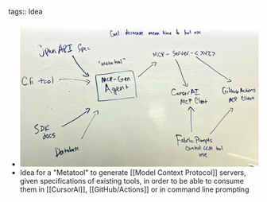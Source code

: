 tags:: Idea

- ![image.png](../assets/image_1739973233390_0.png)
- Idea for a "Metatool" to generate [[Model Context Protocol]] servers, given specifications of existing tools, in order to be able to consume them in [[CursorAI]], [[GitHub/Actions]] or in command line prompting
